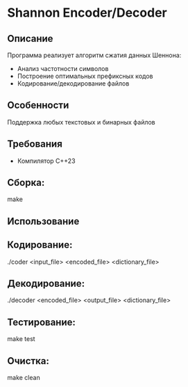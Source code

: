 # Shannon Encoder/Decoder

## Описание

Программа реализует алгоритм сжатия данных Шеннона:
- Анализ частотности символов
- Построение оптимальных префиксных кодов
- Кодирование/декодирование файлов

## Особенности

Поддержка любых текстовых и бинарных файлов  


## Требования

- Компилятор C++23 

## Сборка:

make

## Использование

## Кодирование:
./coder <input_file> <encoded_file> <dictionary_file>

## Декодирование:
./decoder <encoded_file> <output_file> <dictionary_file>

## Тестирование:

make test

## Очистка:

make clean
